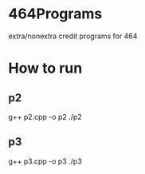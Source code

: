 # 464Programs
extra/nonextra credit programs for 464

# How to run
## p2
g++ p2.cpp -o p2
./p2

## p3
g++ p3.cpp -o p3
./p3

